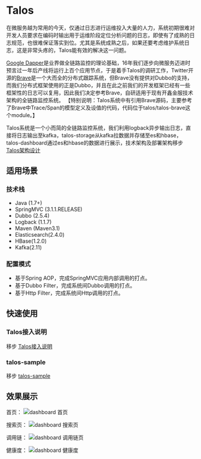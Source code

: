 # Talos

在微服务越为常用的今天，仅通过日志进行运维投入大量的人力，系统初期很难对开发人员要求在编码时输出用于运维阶段定位分析问题的日志，即使有了成熟的日志规范，也很难保证落实到位。尤其是系统成熟之后，如果还要考虑维护系统日志，这是非常头疼的，Talos能有效的解决这一问题。


[Google Dapper](http://research.google.com/pubs/pub36356.html)是业界做全链路监控的理论基础，16年我们逐步向微服务迈进时预言过一年后产线将运行上百个应用节点，于是着手Talos的调研工作，Twitter开源的[Brave](https://github.com/openzipkin/brave)是一个大而全的分布式跟踪系统，但Brave没有提供对Dubbo的支持，而我们分布式框架使用的正是Dubbo，并且在此之前我们的开发框架已经有一些框架性的日志可以复用，因此我们决定参考Brave，自研适用于现有开鑫金服技术架构的全链路监控系统。
【特别说明：Talos系统中有引用Brave源码，主要参考了Brave中Trace/Span的模型定义及设值的代码，代码位于talos/talos-brave这个module。】

Talos系统是一个小而简的全链路监控系统，我们利用logback异步输出日志，直接将日志输出至kafka，talos-storage从kafka拉数据并存储至es和hbase，talos-dashboard通过es和hbase的数据进行展示，技术架构及部署架构移步[Talos架构设计](https://kplxq.github.io/2017/12/15/%E6%9E%B6%E6%9E%84%E8%AE%BE%E8%AE%A1/)

## 适用场景

### 技术栈

- Java (1.7+)
- SpringMVC (3.1.1.RELEASE)
- Dubbo (2.5.4)
- Logback (1.1.7)
- Maven (Maven3.1)
- Elasticsearch(2.4.0)
- HBase(1.2.0)
- Kafka(2.11)

### 配置模式

- 基于Spring AOP，完成SpringMVC应用内部调用的打点。
- 基于Dubbo Filter，完成系统间Dubbo调用的打点。
- 基于Http Filter，完成系统间Http调用的打点。

## 快速使用

### Talos接入说明

移步 [Talos接入说明](https://kplxq.github.io/2017/12/20/Talos%E6%8E%A5%E5%85%A5%E4%BD%BF%E7%94%A8%E8%AF%B4%E6%98%8E/)

### talos-sample

移步 [talos-sample](https://github.com/kplxq/talos/tree/master/talos-sample)

## 效果展示

首页：
![dashboard 首页](https://kplxq.github.io/img/talos/index.png)

搜索页：
![dashboard 搜索页](https://kplxq.github.io/img/talos/searchpage.png)

调用链：
![dashboard 调用链页](https://kplxq.github.io/img/talos/treepage.png)

健康度：
![dashboard 健康度](https://kplxq.github.io/img/talos/monitor.png)